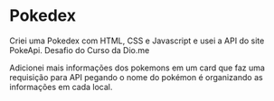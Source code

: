 # Pokedex
Criei uma Pokedex com HTML, CSS e Javascript e usei a API do site PokeApi. Desafio do Curso da Dio.me

 Adicionei mais informações dos pokemons em um card que faz uma requisição para API
 pegando o nome do pokémon é organizando as informações em cada local.